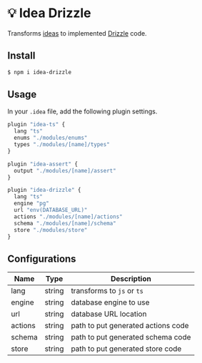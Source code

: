 # 💡 Idea Drizzle

Transforms [ideas](https://github.com/OSSPhilippines/idea) to 
implemented [Drizzle](https://orm.drizzle.team/) code.

## Install

```bash
$ npm i idea-drizzle
```

## Usage

In your `.idea` file, add the following plugin settings.

```js
plugin "idea-ts" {
  lang "ts"
  enums "./modules/enums"
  types "./modules/[name]/types"
}

plugin "idea-assert" {
  output "./modules/[name]/assert"
}

plugin "idea-drizzle" {
  lang "ts"
  engine "pg"
  url "env(DATABASE_URL)"
  actions "./modules/[name]/actions"
  schema "./modules/[name]/schema"
  store "./modules/store"
}
```

## Configurations

| Name    | Type   | Description                        |
|---------|--------|------------------------------------|
| lang    | string | transforms to `js` or `ts`         |
| engine  | string | database engine to use             |
| url     | string | database URL location              |
| actions | string | path to put generated actions code |
| schema  | string | path to put generated schema code  |
| store   | string | path to put generated store code   |

